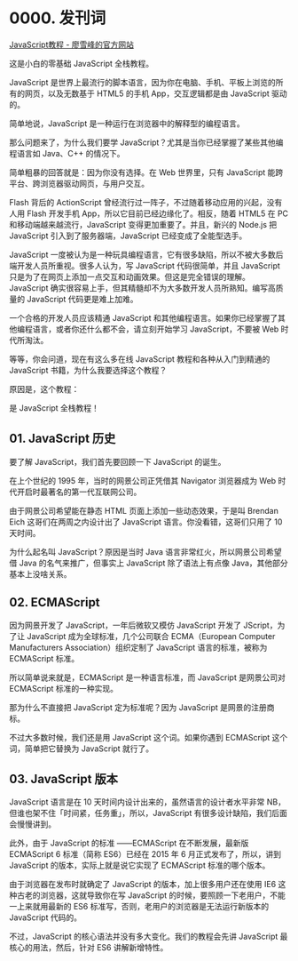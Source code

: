 # 0000. 发刊词

[JavaScript教程 - 廖雪峰的官方网站](https://www.liaoxuefeng.com/wiki/1022910821149312)

这是小白的零基础 JavaScript 全栈教程。

JavaScript 是世界上最流行的脚本语言，因为你在电脑、手机、平板上浏览的所有的网页，以及无数基于 HTML5 的手机 App，交互逻辑都是由 JavaScript 驱动的。

简单地说，JavaScript 是一种运行在浏览器中的解释型的编程语言。

那么问题来了，为什么我们要学 JavaScript？尤其是当你已经掌握了某些其他编程语言如 Java、C++ 的情况下。

简单粗暴的回答就是：因为你没有选择。在 Web 世界里，只有 JavaScript 能跨平台、跨浏览器驱动网页，与用户交互。

Flash 背后的 ActionScript 曾经流行过一阵子，不过随着移动应用的兴起，没有人用 Flash 开发手机 App，所以它目前已经边缘化了。相反，随着 HTML5 在 PC 和移动端越来越流行，JavaScript 变得更加重要了。并且，新兴的 Node.js 把 JavaScript 引入到了服务器端，JavaScript 已经变成了全能型选手。

JavaScript 一度被认为是一种玩具编程语言，它有很多缺陷，所以不被大多数后端开发人员所重视。很多人认为，写 JavaScript 代码很简单，并且 JavaScript 只是为了在网页上添加一点交互和动画效果。但这是完全错误的理解。JavaScript 确实很容易上手，但其精髓却不为大多数开发人员所熟知。编写高质量的 JavaScript 代码更是难上加难。

一个合格的开发人员应该精通 JavaScript 和其他编程语言。如果你已经掌握了其他编程语言，或者你还什么都不会，请立刻开始学习 JavaScript，不要被 Web 时代所淘汰。

等等，你会问道，现在有这么多在线 JavaScript 教程和各种从入门到精通的 JavaScript 书籍，为什么我要选择这个教程？

原因是，这个教程：

是 JavaScript 全栈教程！

## 01. JavaScript 历史

要了解 JavaScript，我们首先要回顾一下 JavaScript 的诞生。

在上个世纪的 1995 年，当时的网景公司正凭借其 Navigator 浏览器成为 Web 时代开启时最著名的第一代互联网公司。

由于网景公司希望能在静态 HTML 页面上添加一些动态效果，于是叫 Brendan Eich 这哥们在两周之内设计出了 JavaScript 语言。你没看错，这哥们只用了 10 天时间。

为什么起名叫 JavaScript？原因是当时 Java 语言非常红火，所以网景公司希望借 Java 的名气来推广，但事实上 JavaScript 除了语法上有点像 Java，其他部分基本上没啥关系。

## 02. ECMAScript

因为网景开发了 JavaScript，一年后微软又模仿 JavaScript 开发了 JScript，为了让 JavaScript 成为全球标准，几个公司联合 ECMA（European Computer Manufacturers Association）组织定制了 JavaScript 语言的标准，被称为 ECMAScript 标准。

所以简单说来就是，ECMAScript 是一种语言标准，而 JavaScript 是网景公司对 ECMAScript 标准的一种实现。

那为什么不直接把 JavaScript 定为标准呢？因为 JavaScript 是网景的注册商标。

不过大多数时候，我们还是用 JavaScript 这个词。如果你遇到 ECMAScript 这个词，简单把它替换为 JavaScript 就行了。

## 03. JavaScript 版本

JavaScript 语言是在 10 天时间内设计出来的，虽然语言的设计者水平非常 NB，但谁也架不住「时间紧，任务重」，所以，JavaScript 有很多设计缺陷，我们后面会慢慢讲到。

此外，由于 JavaScript 的标准 ——ECMAScript 在不断发展，最新版 ECMAScript 6 标准（简称 ES6）已经在 2015 年 6 月正式发布了，所以，讲到 JavaScript 的版本，实际上就是说它实现了 ECMAScript 标准的哪个版本。

由于浏览器在发布时就确定了 JavaScript 的版本，加上很多用户还在使用 IE6 这种古老的浏览器，这就导致你在写 JavaScript 的时候，要照顾一下老用户，不能一上来就用最新的 ES6 标准写，否则，老用户的浏览器是无法运行新版本的 JavaScript 代码的。

不过，JavaScript 的核心语法并没有多大变化。我们的教程会先讲 JavaScript 最核心的用法，然后，针对 ES6 讲解新增特性。

